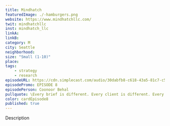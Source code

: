 ```yaml
---
title: Mindhatch
featuredImage: ./-hamburgers.png
website: https://www.mindhatchllc.com/
twit: mindhatchllc
inst: mindhatch_llc
linkA:
linkB: 
category: M
city: Seattle
neighborhood:
size: "Small (1-10)"
place: 
tags:
    - strategy
    - research
episodeURL: https://cdn.simplecast.com/audio/30dabfb8-c618-43a5-81c7-c5c83750983a/episodes/48e81651-eae6-4784-8d97-ccdd1c646a36/audio/198d4423-99b6-4dc0-b801-6c847825f2ad/default_tc.mp3?nocache
episodePromo: EPISODE 8
episodePerson: Coonoor Behal
pullquote: \Every brief is different. Every client is different. Every challenge that they're working on is mostly different. And I think that just continually inspires me to think, oh, how can I apply what I know to best solve this problem? \
color: cardEpisode8
published: true
---
```


Description
